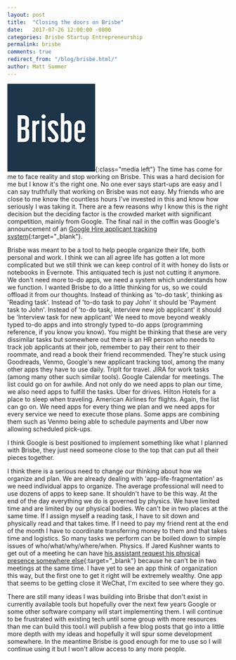```yaml
---
layout: post
title:  "Closing the doors on Brisbe"
date:   2017-07-26 12:00:00 -0800
categories: Brisbe Startup Entrepreneurship
permalink: brisbe
comments: true
redirect_from: "/blog/brisbe.html/"
author: Matt Sommer
---
```

![Brisbe Logo][BRISBE_LOGO]{:class="media left"}
The time has come for me to face reality and stop working on Brisbe. This was a hard decision for me but I know it's the right one. No one ever says start-ups are easy and I can say truthfully that working on Brisbe was not easy. My friends who are close to me know the countless hours I've invested in this and know how seriously I was taking it. There are a few reasons why I know this is the right decision but the deciding factor is the crowded market with significant competition, mainly from Google. The final nail in the coffin was Google's announcement of an [Google Hire applicant tracking system][GOOGLE_HIRE]{:target="_blank"}.

Brisbe was meant to be a tool to help people organize their life, both personal and work. I think we can all agree life has gotten a lot more complicated but we still think we can keep control of it with honey do lists or notebooks in Evernote. This antiquated tech is just not cutting it anymore. We don't need more to-do apps, we need a system which understands how we function. I wanted Brisbe to do a little thinking for us, so we could offload it from our thoughts. Instead of thinking as 'to-do task', thinking as 'Reading task'. Instead of 'to-do task to pay John' it should be 'Payment task to John'. Instead of 'to-do task, interview new job applicant' it should be 'Interview task for new applicant' We need to move beyond weakly typed to-do apps and into strongly typed to-do apps (programming reference, if you know you know). You might be thinking that these are very dissimilar tasks but somewhere out there is an HR person who needs to track job applicants at their job, remember to pay their rent to their roommate, and read a book their friend recommended. They're stuck using Goodreads, Venmo, Google's new applicant tracking tool, among the many other apps they have to use daily. TripIt for travel. JIRA for work tasks (among many other such similar tools). Google Calendar for meetings. The list could go on for awhile. And not only do we need apps to plan our time, we also need apps to fulfill the tasks. Uber for drives. Hilton Hotels for a place to sleep when traveling. American Airlines for flights. Again, the list can go on. We need apps for every thing we plan and we need apps for every service we need to execute those plans. Some apps are combining them such as Venmo being able to schedule payments and Uber now allowing scheduled pick-ups.

I think Google is best positioned to implement something like what I planned with Brisbe, they just need someone close to the top that can put all their pieces together.

I think there is a serious need to change our thinking about how we organize and plan. We are already dealing with 'app-life-fragmentation' as we need individual apps to organize. The average professional will need to use dozens of apps to keep sane. It shouldn't have to be this way. At the end of the day everything we do is governed by physics. We have limited time and are limited by our physical bodies. We can't be in two places at the same time. If I assign myself a reading task, I have to sit down and physically read and that takes time. If I need to pay my friend rent at the end of the month I have to coordinate transferring money to them and that takes time and logistics. So many tasks we perform can be boiled down to simple issues of who/what/why/where/when. Physics. If Jared Kushner wants to get out of a meeting he can have [his assistant request his physical presence somewhere else][KUSHNER]{:target="_blank"} because he can't be in two meetings at the same time. I have yet to see an app think of organization this way, but the first one to get it right will be extremely wealthy. One app that seems to be getting close it WeChat, I'm excited to see where they go.

There are still many ideas I was building into Brisbe that don't exist in currently available tools but hopefully over the next few years Google or some other software company will start implementing them. I will continue to be frustrated with existing tech until some group with more resources than me can build this tool.I will publish a few blog posts that go into a little more depth with my ideas and hopefully it will spur some development somewhere. In the meantime Brisbe is good enough for me to use so I will continue using it but I won't allow access to any more people.

[GOOGLE_HIRE]: https://hire.google.com/product/applicant-tracking/
[KUSHNER]: https://www.reuters.com/article/us-usa-trump-russia-kushner-text-idUSKBN1A9193
[BRISBE_LOGO]: /assets/imgs/Brisbe-logo.png